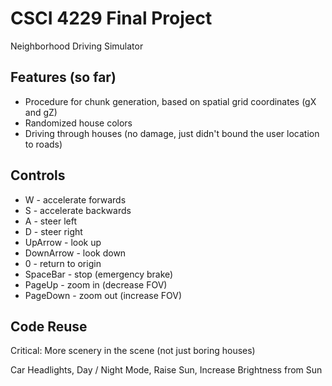# CSCI 4229 Final Project

Neighborhood Driving Simulator

## Features (so far)
  * Procedure for chunk generation, based on spatial grid coordinates (gX and gZ)
  * Randomized house colors
  * Driving through houses (no damage, just didn't bound the user location to roads)

## Controls
  * W - accelerate forwards
  * S - accelerate backwards
  * A - steer left
  * D - steer right
  * UpArrow - look up
  * DownArrow - look down
  * 0 - return to origin
  * SpaceBar - stop (emergency brake)
  * PageUp - zoom in (decrease FOV)
  * PageDown - zoom out (increase FOV)

## Code Reuse

Critical: More scenery in the scene (not just boring houses)

Car Headlights, Day / Night Mode, Raise Sun, Increase Brightness from Sun
